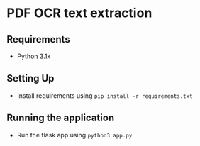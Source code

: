 # PDF OCR text extraction

## Requirements
- Python 3.1x

## Setting Up
- Install requirements using `pip install -r requirements.txt`

## Running the application
- Run the flask app using `python3 app.py`
